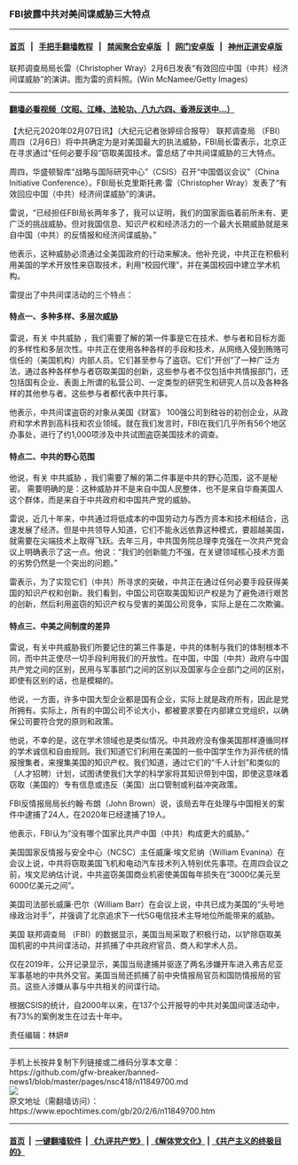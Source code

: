 ### FBI披露中共对美间谍威胁三大特点
------------------------

#### [首页](https://github.com/gfw-breaker/banned-news1/blob/master/README.md) &nbsp;&nbsp;|&nbsp;&nbsp; [手把手翻墙教程](https://github.com/gfw-breaker/guides/wiki) &nbsp;&nbsp;|&nbsp;&nbsp; [禁闻聚合安卓版](https://github.com/gfw-breaker/bn-android) &nbsp;&nbsp;|&nbsp;&nbsp; [网门安卓版](https://github.com/oGate2/oGate) &nbsp;&nbsp;|&nbsp;&nbsp; [神州正道安卓版](https://github.com/SzzdOgate/update) 



<div><img alt="" class="aligncenter wp-post-image" src="https://i.epochtimes.com/assets/uploads/2019/09/GettyImages-1125947391-600x400.jpg"/>
<div class="red16 caption">
 联邦调查局局长雷（Christopher Wray）2月6日发表“有效回应中国（中共）经济间谍威胁”的演讲。图为雷的资料照。(Win McNamee/Getty Images)
</div>
</div><hr/>

#### [翻墙必看视频（文昭、江峰、法轮功、八九六四、香港反送中...）](http://167.172.214.107/home.html)

<div><p>
 【大纪元2020年02月07日讯】（大纪元记者张婷综合报导）
 <ok href="https://www.epochtimes.com/gb/tag/%E8%81%94%E9%82%A6%E8%B0%83%E6%9F%A5%E5%B1%80.html">
  联邦调查局
 </ok>
 （FBI）周四（2月6日）将中共确定为是对美国最大的执法威胁，FBI局长雷表示，北京正在寻求通过“任何必要手段”窃取美国技术。雷总结了中共间谍威胁的三大特点。
</p>
<p>
 周四，华盛顿智库“战略与国际研究中心”（CSIS）召开“中国倡议会议”（China Initiative Conference）。FBI局长克里斯托弗·雷（Christopher Wray）发表了“有效回应中国（中共）经济间谍威胁”的演讲。
</p>
<p>
 雷说，“已经担任FBI局长两年多了，我可以证明，我们的国家面临着前所未有、更广泛的挑战威胁。但对我国信息、知识产权和经济活力的一个最大长期威胁就是来自中国（中共）的反情报和经济间谍威胁。”
</p>
<p>
 他表示，这种威胁必须通过全美国政府的行动来解决。他补充说，中共正在积极利用美国的学术开放性来窃取技术，利用“校园代理”，并在美国校园中建立学术机构。
</p>
<p>
 雷提出了中共间谍活动的三个特点：
</p>
<h4>
 特点一、多种多样、多层次威胁
</h4>
<p>
 雷说，有关
 <ok href="https://www.epochtimes.com/gb/tag/%E4%B8%AD%E5%85%B1%E5%A8%81%E8%83%81.html">
  中共威胁
 </ok>
 ，我们需要了解的第一件事是它在技术、参与者和目标方面的多样性和多层次性。中共正在使用各种各样的手段和技术，从网络入侵到贿赂可信任的（美国机构）内部人员。它们甚至参与了盗窃。它们“开创”了一种广泛方法，通过各种各样参与者窃取美国的创新，这些参与者不仅包括中共情报部门，还包括国有企业、表面上所谓的私营公司、一定类型的研究生和研究人员以及各种各样的其他参与者。这些参与者都代表中共行事。
</p>
<p>
 他表示，中共间谍盗窃的对象从美国《财富》 100强公司到硅谷的初创企业，从政府和学术界到高科技和农业领域。就在我们发言时，FBI在我们几乎所有56个地区办事处，进行了约1,000项涉及中共试图盗窃美国技术的调查。
</p>
<h4>
 特点二、中共的野心范围
</h4>
<p>
 他说，有关
 <ok href="https://www.epochtimes.com/gb/tag/%E4%B8%AD%E5%85%B1%E5%A8%81%E8%83%81.html">
  中共威胁
 </ok>
 ，我们需要了解的第二件事是中共的野心范围，这不是秘密。 需要明确的是：这种威胁并不是来自中国人民整体，也不是来自华裔美国人这个群体，而是来自于中共政府和中国共产党的威胁。
</p>
<p>
 雷说，近几十年来，中共通过将低成本的中国劳动力与西方资本和技术相结合，迅速发展了经济。但是中共领导人知道，它们不能永远依靠这种模式，要超越美国，就需要在尖端技术上取得飞跃。去年三月，中共国务院总理李克强在一次共产党会议上明确表示了这一点。他说：“我们的创新能力不强，在关键领域核心技术方面的劣势仍然是一个突出的问题。”
</p>
<p>
 雷表示，为了实现它们（中共）所寻求的突破，中共正在通过任何必要手段获得美国的知识产权和创新。我们看到，中国公司窃取美国知识产权是为了避免进行艰苦的创新，然后利用盗窃的知识产权与受害的美国公司竞争，实际上是在二次欺骗。
</p>
<h4>
 特点三、中美之间制度的差异
</h4>
<p>
 雷说，有关中共威胁我们所要记住的第三件事是，中共的体制与我们的体制根本不同，而中共正使尽一切手段利用我们的开放性。在中国，中国（中共）政府与中国共产党之间的区别，民用与军事部门之间的区别以及国家与企业部门之间的区别，即使有区别的话，也是模糊的。
</p>
<p>
 他说，一方面，许多中国大型企业都是国有企业，实际上就是政府所有，因此是党所拥有。实际上，所有的中国公司不论大小，都被要求要在内部建立党组织，以确保公司要符合党的原则和政策。
</p>
<p>
 他说，不幸的是，这在学术领域也是类似情况。中共政府没有像美国那样遵循同样的学术诚信和自由规则。我们知道它们利用在美国的一些中国学生作为非传统的情报搜集者，来搜集美国的知识产权。我们知道，通过它们的“千人计划”和类似的（人才招聘）计划，试图诱使我们大学的科学家将其知识带到中国，即使这意味着窃取（美国的）专有信息或违反（美国）出口管制或利益冲突政策。
</p>
<p>
 FBI反情报局局长约翰·布朗（John Brown）说，该局去年在处理与中国相关的案件中逮捕了24人，在2020年已经逮捕了19人。
</p>
<p>
 他表示，FBI认为“没有哪个国家比共产中国（中共）构成更大的威胁。”
</p>
<p>
 美国国家反情报与安全中心（NCSC）主任威廉·埃文尼纳（William Evanina）在会议上说，中共将窃取美国飞机和电动汽车技术列入特别优先事项。在周四会议之前，埃文尼纳估计说，中共盗窃美国商业机密使美国每年损失在“3000亿美元至6000亿美元之间”。
</p>
<p>
 美国司法部长威廉·巴尔（William Barr）在会议上说，中共已成为美国的“头号地缘政治对手”，并强调了北京追求下一代5G电信技术主导地位所能带来的威胁。
</p>
<p>
 美国
 <ok href="https://www.epochtimes.com/gb/tag/%E8%81%94%E9%82%A6%E8%B0%83%E6%9F%A5%E5%B1%80.html">
  联邦调查局
 </ok>
 （FBI）的数据显示，美国当局采取了积极行动，以铲除窃取美国机密的中共间谍活动，并抓捕了中共政府官员、商人和学术人员。
</p>
<p>
 仅在2019年，公开记录显示，美国当局逮捕并驱逐了两名涉嫌开车进入弗吉尼亚军事基地的中共外交官。美国当局还抓捕了前中央情报局官员和国防情报局的官员。这些人涉嫌从事与中共相关的间谍行动。
</p>
<p>
 根据CSIS的统计，自2000年以来，在137个公开报导的中共对美国间谍活动中，有73%的案例发生在过去十年中。
</p>
<p>
 责任编辑：林妍#
</p>
</div>
<hr/>
手机上长按并复制下列链接或二维码分享本文章：<br/>
https://github.com/gfw-breaker/banned-news1/blob/master/pages/nsc418/n11849700.md <br/>
<a href='https://github.com/gfw-breaker/banned-news1/blob/master/pages/nsc418/n11849700.md'><img src='https://github.com/gfw-breaker/banned-news1/blob/master/pages/nsc418/n11849700.md.png'/></a> <br/>
原文地址（需翻墙访问）：https://www.epochtimes.com/gb/20/2/6/n11849700.htm


------------------------
#### [首页](https://github.com/gfw-breaker/banned-news1/blob/master/README.md) &nbsp;|&nbsp; [一键翻墙软件](https://github.com/gfw-breaker/nogfw/blob/master/README.md) &nbsp;| [《九评共产党》](https://github.com/gfw-breaker/9ping.md/blob/master/README.md#九评之一评共产党是什么) | [《解体党文化》](https://github.com/gfw-breaker/jtdwh.md/blob/master/README.md) | [《共产主义的终极目的》](https://github.com/gfw-breaker/gczydzjmd.md/blob/master/README.md)


<img src='http://gfw-breaker.win/banned-news/pages/nsc418/n11849700.md' width='0px' height='0px'/>